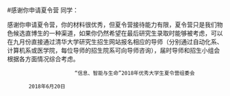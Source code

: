 #感谢你申请夏令营
同学：

感谢你申请夏令营，你的材料很优秀，但夏令营接待能力有限，夏令营只是我们物色候选直博生的一种渠道，如果你仍然希望在最后研究生录取时能够被考虑，可以在九月份直接通过清华大学研究生招生网站报名相应的导师（分别通过自动化系、计算机系或医学院，每位导师的招生院系可向导师咨询），届时导师和招生小组会根据各方面情况综合考虑。

 

                          “信息、智能与生命”2018年优秀大学生夏令营组委会

           2018年6月20日